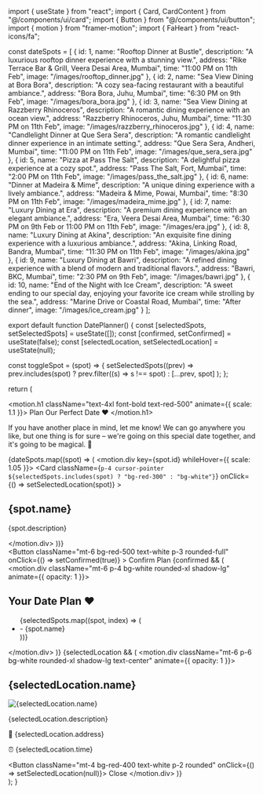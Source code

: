 import { useState } from "react";
import { Card, CardContent } from "@/components/ui/card";
import { Button } from "@/components/ui/button";
import { motion } from "framer-motion";
import { FaHeart } from "react-icons/fa";

const dateSpots = [
  { id: 1, name: "Rooftop Dinner at Bustle", description: "A luxurious rooftop dinner experience with a stunning view.", address: "Rike Terrace Bar & Grill, Veera Desai Area, Mumbai", time: "11:00 PM on 11th Feb", image: "/images/rooftop_dinner.jpg" },
  { id: 2, name: "Sea View Dining at Bora Bora", description: "A cozy sea-facing restaurant with a beautiful ambiance.", address: "Bora Bora, Juhu, Mumbai", time: "6:30 PM on 9th Feb", image: "/images/bora_bora.jpg" },
  { id: 3, name: "Sea View Dining at Razzberry Rhinoceros", description: "A romantic dining experience with an ocean view.", address: "Razzberry Rhinoceros, Juhu, Mumbai", time: "11:30 PM on 11th Feb", image: "/images/razzberry_rhinoceros.jpg" },
  { id: 4, name: "Candlelight Dinner at Que Sera Sera", description: "A romantic candlelight dinner experience in an intimate setting.", address: "Que Sera Sera, Andheri, Mumbai", time: "11:00 PM on 11th Feb", image: "/images/que_sera_sera.jpg" },
  { id: 5, name: "Pizza at Pass The Salt", description: "A delightful pizza experience at a cozy spot.", address: "Pass The Salt, Fort, Mumbai", time: "2:00 PM on 11th Feb", image: "/images/pass_the_salt.jpg" },
  { id: 6, name: "Dinner at Madeira & Mime", description: "A unique dining experience with a lively ambiance.", address: "Madeira & Mime, Powai, Mumbai", time: "8:30 PM on 11th Feb", image: "/images/madeira_mime.jpg" },
  { id: 7, name: "Luxury Dining at Era", description: "A premium dining experience with an elegant ambiance.", address: "Era, Veera Desai Area, Mumbai", time: "6:30 PM on 9th Feb or 11:00 PM on 11th Feb", image: "/images/era.jpg" },
  { id: 8, name: "Luxury Dining at Akina", description: "An exquisite fine dining experience with a luxurious ambiance.", address: "Akina, Linking Road, Bandra, Mumbai", time: "11:30 PM on 11th Feb", image: "/images/akina.jpg" },
  { id: 9, name: "Luxury Dining at Bawri", description: "A refined dining experience with a blend of modern and traditional flavors.", address: "Bawri, BKC, Mumbai", time: "2:30 PM on 9th Feb", image: "/images/bawri.jpg" },
  { id: 10, name: "End of the Night with Ice Cream", description: "A sweet ending to our special day, enjoying your favorite ice cream while strolling by the sea.", address: "Marine Drive or Coastal Road, Mumbai", time: "After dinner", image: "/images/ice_cream.jpg" }
];

export default function DatePlanner() {
  const [selectedSpots, setSelectedSpots] = useState([]);
  const [confirmed, setConfirmed] = useState(false);
  const [selectedLocation, setSelectedLocation] = useState(null);

  const toggleSpot = (spot) => {
    setSelectedSpots((prev) =>
      prev.includes(spot)
        ? prev.filter((s) => s !== spot)
        : [...prev, spot]
    );
  };

  return (
    <div className="min-h-screen bg-pink-200 flex flex-col items-center p-6 text-center">
      <motion.h1 className="text-4xl font-bold text-red-500" animate={{ scale: 1.1 }}>
        Plan Our Perfect Date ❤️
      </motion.h1>
      <p className="mt-4 text-lg text-gray-700">
        If you have another place in mind, let me know! We can go anywhere you like, but one thing is for sure – we're going on this special date together, and it's going to be magical. 💖
      </p>
      <div className="grid grid-cols-1 md:grid-cols-2 gap-4 mt-6">
        {dateSpots.map((spot) => (
          <motion.div key={spot.id} whileHover={{ scale: 1.05 }}>
            <Card
              className={`p-4 cursor-pointer ${selectedSpots.includes(spot) ? "bg-red-300" : "bg-white"}`}
              onClick={() => setSelectedLocation(spot)}
            >
              <CardContent>
                <h2 className="text-xl font-semibold">{spot.name}</h2>
                <p className="text-gray-600">{spot.description}</p>
              </CardContent>
            </Card>
          </motion.div>
        ))}
      </div>
      <Button
        className="mt-6 bg-red-500 text-white p-3 rounded-full"
        onClick={() => setConfirmed(true)}
      >
        Confirm Plan <FaHeart className="ml-2" />
      </Button>
      {confirmed && (
        <motion.div className="mt-6 p-4 bg-white rounded-xl shadow-lg" animate={{ opacity: 1 }}>
          <h2 className="text-2xl font-bold text-red-500">Your Date Plan ❤️</h2>
          <ul className="mt-2">
            {selectedSpots.map((spot, index) => (
              <li key={index} className="text-lg text-gray-700">- {spot.name}</li>
            ))}
          </ul>
        </motion.div>
      )}
      {selectedLocation && (
        <motion.div className="mt-6 p-6 bg-white rounded-xl shadow-lg text-center" animate={{ opacity: 1 }}>
          <h2 className="text-2xl font-bold text-red-500">{selectedLocation.name}</h2>
          <img src={selectedLocation.image} alt={selectedLocation.name} className="w-full h-48 object-cover mt-2 rounded-lg" />
          <p className="text-gray-700 mt-2">{selectedLocation.description}</p>
          <p className="text-gray-600 mt-1">📍 {selectedLocation.address}</p>
          <p className="text-gray-600">⏰ {selectedLocation.time}</p>
          <Button className="mt-4 bg-red-400 text-white p-2 rounded" onClick={() => setSelectedLocation(null)}>
            Close
          </Button>
        </motion.div>
      )}
    </div>
  );
}
